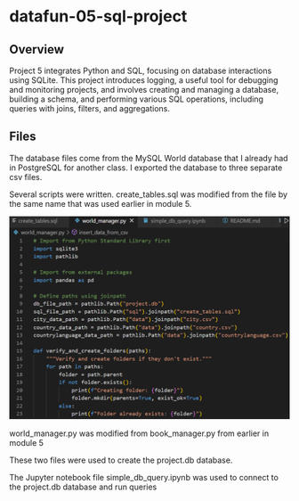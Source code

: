 # datafun-05-sql-project

## Overview
Project 5 integrates Python and SQL, focusing on database interactions using SQLite. This project introduces logging, a useful tool for debugging and monitoring projects, and involves creating and managing a database, building a schema, and performing various SQL operations, including queries with joins, filters, and aggregations.

## Files

The database files come from the MySQL World database that I already had in PostgreSQL for another class.  I exported the database to three separate csv files.  

Several scripts were written.
create_tables.sql was modified from the file by the same name that was used earlier in module 5.

![alt text](image.png)

world_manager.py was modified from book_manager.py from earlier in module 5

These two files were used to create the project.db database.

The Jupyter notebook file simple_db_query.ipynb was used to connect to the project.db database and run queries
